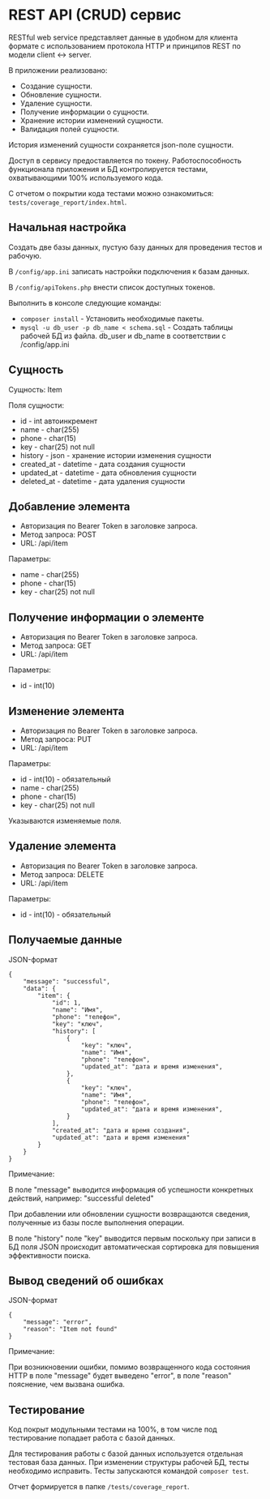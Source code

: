 
# REST API (CRUD) сервис

RESTful web service представляет данные в удобном для клиента формате с использованием протокола HTTP и принципов REST по модели client <-> server.
<p>В приложении реализовано:

- Создание сущности.
- Обновление сущности.
- Удаление сущности.
- Получение информации о сущности.
- Хранение истории изменений сущности.
- Валидация полей сущности.

<p>
История изменений сущности сохраняется json-поле сущности.
<p>
Доступ в сервису предоставляется по токену.
Работоспособность функционала приложения и БД контролируется тестами, охватывающими 100% используемого кода.

С отчетом о покрытии кода тестами можно ознакомиться: `tests/coverage_report/index.html`.

## Начальная настройка

Создать две базы данных, пустую базу данных для проведения тестов и рабочую. <p>
В `/config/app.ini` записать настройки подключения к базам данных.<p> 
В `/config/apiTokens.php` внести список доступных токенов. <p>
Выполнить в консоле следующие команды:
- `composer install`          - Установить необходимые пакеты.
- `mysql -u db_user -p db_name < schema.sql` - Создать таблицы рабочей БД из файла. db_user и db_name в соответствии с /config/app.ini<p>


## Сущность

<p>Сущность: Item
<p>Поля сущности:

- id - int автоинкремент
- name - char(255)
- phone - char(15)
- key - char(25) not null
- history - json - хранение истории изменения сущности
- created_at - datetime - дата создания сущности
- updated_at - datetime - дата обновления сущности
- deleted_at - datetime - дата удаления сущности

## Добавление элемента

- Авторизация по Bearer Token в заголовке запроса.
- Метод запроса: POST
- URL: /api/item

<p>Параметры:

- name - char(255)
- phone - char(15)
- key - char(25) not null

## Получение информации о элементе

- Авторизация по Bearer Token в заголовке запроса.
- Метод запроса: GET
- URL: /api/item

<p>Параметры:

- id - int(10)

## Изменение элемента

- Авторизация по Bearer Token в заголовке запроса.
- Метод запроса: PUT
- URL: /api/item

<p>Параметры:

- id - int(10) - обязательный
- name - char(255)
- phone - char(15)
- key - char(25) not null

Указываются изменяемые поля.

## Удаление элемента

- Авторизация по Bearer Token в заголовке запроса.
- Метод запроса: DELETE
- URL: /api/item

<p>Параметры:

- id - int(10) - обязательный

## Получаемые данные

<p>
JSON-формат

```
{
    "message": "successful",
    "data": {
        "item": {
            "id": 1,
            "name": "Имя",
            "phone": "телефон",
            "key": "ключ",
            "history": [
                {
                    "key": "ключ",
                    "name": "Имя",
                    "phone": "телефон",
                    "updated_at": "дата и время изменения",
                },
                {
                    "key": "ключ",
                    "name": "Имя",
                    "phone": "телефон",
                    "updated_at": "дата и время изменения",
                }
            ],
            "created_at": "дата и время создания",
            "updated_at": "дата и время изменения"
        }
    }
}
```

<p>
Примечание: <p>
В поле "message" выводится информация об успешности конкретных действий, например: "successful deleted" <p>
При добавлении или обновлении сущности возвращаются сведения, полученные из базы после выполнения операции.<p>
В поле "history" поле "key" выводится первым поскольку при записи в БД поля JSON происходит автоматическая сортировка для повышения эффективности поиска.

## Вывод сведений об ошибках


<p>
JSON-формат

```
{
    "message": "error",
    "reason": "Item not found"
}
```
<p>
Примечание: 
<p>
При возникновении ошибки, помимо возвращенного кода состояния HTTP в поле "message" будет выведено "error", в поле "reason" пояснение, чем вызвана ошибка.

## Тестирование
<p>

Код покрыт модульными тестами на 100%, в том числе под тестирование попадает работа с базой данных.<p>
Для тестирования работы с базой данных используется отдельная тестовая база данных.
При изменении структуры рабочей БД, тесты необходимо исправить.
Тесты запускаются командой `composer test`. <p>
Отчет формируется в папке `/tests/coverage_report`.
